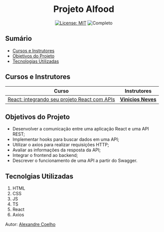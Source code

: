 <h1 align="center"> Projeto Alfood </h1>

<div align="center">

  <a href="https://github.com/coelhoalexandre/projeto-alura-alfood/blob/master/LICENSE" target="_blank"><img src="https://img.shields.io/badge/License-MIT-yellow.svg" alt="License: MIT"></a> <img src="https://img.shields.io/badge/Completo-lightgreen.svg" alt="Completo">

</div>

## Sumário

- [Cursos e Instrutores](#cursos-e-instrutores)
- [Objetivos do Projeto](#objetivos-do-projeto)
- [Tecnologias Utilizadas](#tecnolgias-utilizadas)

## Cursos e Instrutores

|Curso|Instrutores|
|---|---|
|[React: integrando seu projeto React com APIs](https://cursos.alura.com.br/course/react-integrando-projeto-react-apis)|[**Vinicios Neves**](https://github.com/viniciosneves)|

## Objetivos do Projeto

- Desenvolver a comunicação entre uma aplicação React e uma API REST;
- Implementar hooks para buscar dados em uma API;
- Utilizar o axios para realizar requisições HTTP;
- Avaliar as informações da resposta da API;
- Integrar o frontend ao backend;
- Descrever o funcionamento de uma API a partir do Swagger.

## Tecnolgias Utilizadas

1. HTML
2. CSS
3. JS
4. TS
5. React
6. Axios

Autor: [Alexandre Coelho](https://github.com/coelhoalexandre)
